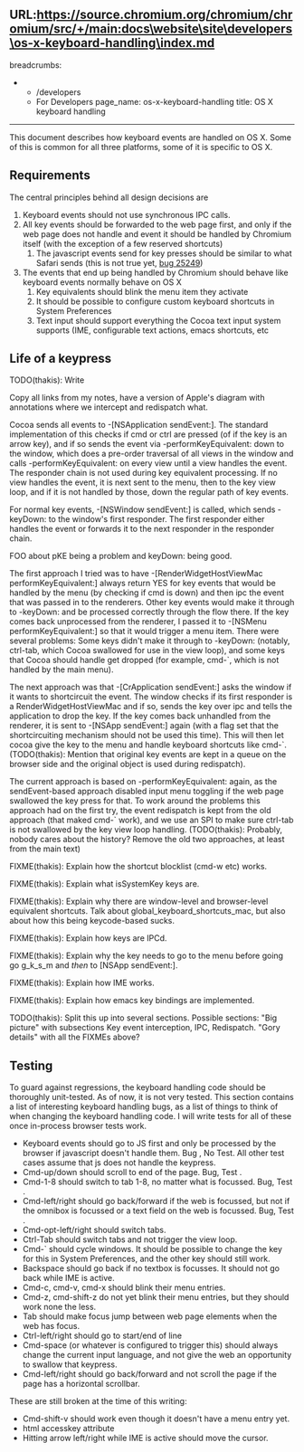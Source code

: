 URL:https://source.chromium.org/chromium/chromium/src/+/main:docs\website\site\developers\os-x-keyboard-handling\index.md
---
breadcrumbs:
- - /developers
  - For Developers
page_name: os-x-keyboard-handling
title: OS X keyboard handling
---

This document describes how keyboard events are handled on OS X. Some of this is
common for all three platforms, some of it is specific to OS X.

## Requirements

The central principles behind all design decisions are

1.  Keyboard events should not use synchronous IPC calls.
2.  All key events should be forwarded to the web page first, and only
            if the web page does not handle and event it should be handled by
            Chromium itself (with the exception of a few reserved shortcuts)
    1.  The javascript events send for key presses should be similar to
                what Safari sends (this is not true yet, [bug
                25249](https://crbug.com/25249))
3.  The events that end up being handled by Chromium should behave like
            keyboard events normally behave on OS X
    1.  Key equivalents should blink the menu item they activate
    2.  It should be possible to configure custom keyboard shortcuts in
                System Preferences
    3.  Text input should support everything the Cocoa text input system
                supports (IME, configurable text actions, emacs shortcuts, etc

## Life of a keypress

TODO(thakis): Write

Copy all links from my notes, have a version of Apple's diagram with annotations
where we intercept and redispatch what.

Cocoa sends all events to -\[NSApplication sendEvent:\]. The standard
implementation of this checks if cmd or ctrl are pressed (of if the key is an
arrow key), and if so sends the event via -performKeyEquivalent: down to the
window, which does a pre-order traversal of all views in the window and calls
-performKeyEquivalent: on every view until a view handles the event. The
responder chain is not used during key equivalent processing. If no view handles
the event, it is next sent to the menu, then to the key view loop, and if it is
not handled by those, down the regular path of key events.

For normal key events, -\[NSWindow sendEvent:\] is called, which sends -keyDown:
to the window's first responder. The first responder either handles the event or
forwards it to the next responder in the responder chain.

FOO about pKE being a problem and keyDown: being good.

The first approach I tried was to have -\[RenderWidgetHostViewMac
performKeyEquivalent:\] always return YES for key events that would be handled
by the menu (by checking if cmd is down) and then ipc the event that was passed
in to the renderers. Other key events would make it through to -keyDown: and be
processed correctly through the flow there. If the key comes back unprocessed
from the renderer, I passed it to -\[NSMenu performKeyEquivalent:\] so that it
would trigger a menu item. There were several problems: Some keys didn't make it
through to -keyDown: (notably, ctrl-tab, which Cocoa swallowed for use in the
view loop), and some keys that Cocoa should handle get dropped (for example,
cmd-\`, which is not handled by the main menu).

The next approach was that -\[CrApplication sendEvent:\] asks the window if it
wants to shortcircuit the event. The window checks if its first responder is a
RenderWidgetHostViewMac and if so, sends the key over ipc and tells the
application to drop the key. If the key comes back unhandled from the renderer,
it is sent to -\[NSApp sendEvent:\] again (with a flag set that the
shortcircuiting mechanism should not be used this time). This will then let
cocoa give the key to the menu and handle keyboard shortcuts like cmd-\`.
(TODO(thakis): Mention that original key events are kept in a queue on the
browser side and the original object is used during redispatch).

The current approach is based on -performKeyEquivalent: again, as the
sendEvent-based approach disabled input menu toggling if the web page swallowed
the key press for that. To work around the problems this approach had on the
first try, the event redispatch is kept from the old approach (that maked cmd-\`
work), and we use an SPI to make sure ctrl-tab is not swallowed by the key view
loop handling. (TODO(thakis): Probably, nobody cares about the history? Remove
the old two approaches, at least from the main text)

FIXME(thakis): Explain how the shortcut blocklist (cmd-w etc) works.

FIXME(thakis): Explain what isSystemKey keys are.

FIXME(thakis): Explain why there are window-level and browser-level equivalent
shortcuts. Talk about global_keyboard_shortcuts_mac, but also about how this
being keycode-based sucks.

FIXME(thakis): Explain how keys are IPCd.

FIXME(thakis): Explain why the key needs to go to the menu before going go
g_k_s_m and _then_ to \[NSApp sendEvent:\].

FIXME(thakis): Explain how IME works.

FIXME(thakis): Explain how emacs key bindings are implemented.

TODO(thakis): Split this up into several sections. Possible sections: "Big
picture" with subsections Key event interception, IPC, Redispatch. "Gory
details" with all the FIXMEs above?

## Testing

To guard against regressions, the keyboard handling code should be thoroughly
unit-tested. As of now, it is not very tested. This section contains a list of
interesting keyboard handling bugs, as a list of things to think of when
changing the keyboard handling code. I will write tests for all of these once
in-process browser tests work.

*   Keyboard events should go to JS first and only be processed by the
            browser if javascript doesn't handle them. Bug , No Test. All other
            test cases assume that js does not handle the keypress.
*   Cmd-up/down should scroll to end of the page. Bug, Test .
*   Cmd-1-8 should switch to tab 1-8, no matter what is focussed. Bug,
            Test .
*   Cmd-left/right should go back/forward if the web is focussed, but
            not if the omnibox is focussed or a text field on the web is
            focussed. Bug, Test .
*   Cmd-opt-left/right should switch tabs.
*   Ctrl-Tab should switch tabs and not trigger the view loop.
*   Cmd-\` should cycle windows. It should be possible to change the key
            for this in System Preferences, and the other key should still work.
*   Backspace should go back if no textbox is focusses. It should not go
            back while IME is active.
*   Cmd-c, cmd-v, cmd-x should blink their menu entries.
*   Cmd-z, cmd-shift-z do not yet blink their menu entries, but they
            should work none the less.
*   Tab should make focus jump between web page elements when the web
            has focus.
*   Ctrl-left/right should go to start/end of line
*   Cmd-space (or whatever is configured to trigger this) should always
            change the current input language, and not give the web an
            opportunity to swallow that keypress.
*   Cmd-left/right should go back/forward and not scroll the page if the
            page has a horizontal scrollbar.

These are still broken at the time of this writing:

*   Cmd-shift-v should work even though it doesn't have a menu entry
            yet.
*   html accesskey attribute
*   Hitting arrow left/right while IME is active should move the cursor.
